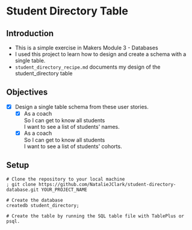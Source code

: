 # Student Directory Table

## Introduction
- This is a simple exercise in Makers Module 3 - Databases
- I used this project to learn how to design and create a schema with a single table.
- `student_directory_recipe.md` documents my design of the student_directory table
  
## Objectives
- [x] Design a single table schema from these user stories.
  - [x] As a coach  
        So I can get to know all students  
        I want to see a list of students' names.
  - [x] As a coach  
        So I can get to know all students  
        I want to see a list of students' cohorts.

## Setup

```shell
# Clone the repository to your local machine
; git clone https://github.com/NatalieJClark/student-directory-database.git YOUR_PROJECT_NAME

# Create the database
createdb student_directory;

# Create the table by running the SQL table file with TablePlus or psql.
```
